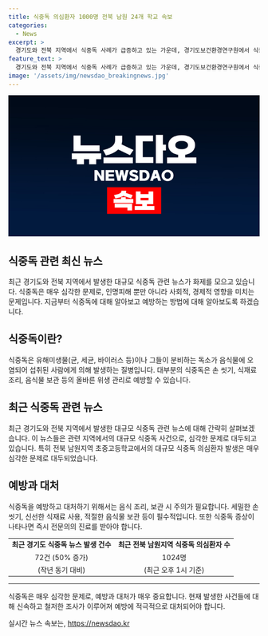 ```yaml
---
title: 식중독 의심환자 1000명 전북 남원 24개 학교 속보
categories:
  - News
excerpt: >
  경기도와 전북 지역에서 식중독 사례가 급증하고 있는 가운데, 경기도보건환경연구원에서 식중독균 배양분리작업을 진행 중이다. 올해 상반기 동안 경기도 내에서 식중독 사례가 50% 이상 증가한 것으로 나타났으며, 전북 남원지역에서는 초중고등학교 학생 및 교직원을 포함해 1000명이 넘는 의심환자가 발생했다. 증세는 구토, 발열, 설사, 복통 등이며, 관련 학교 수도 15곳에서 24곳으로 확대되었다. 사태 원인 규명을 위해 역학조사가 예정되어 있다. (150자)
feature_text: >
  경기도와 전북 지역에서 식중독 사례가 급증하고 있는 가운데, 경기도보건환경연구원에서 식중독균 배양분리작업을 진행 중이다. 올해 상반기 동안 경기도 내에서 식중독 사례가 50% 이상 증가한 것으로 나타났으며, 전북 남원지역에서는 초중고등학교 학생 및 교직원을 포함해 1000명이 넘는 의심환자가 발생했다. 증세는 구토, 발열, 설사, 복통 등이며, 관련 학교 수도 15곳에서 24곳으로 확대되었다. 사태 원인 규명을 위해 역학조사가 예정되어 있다. (150자)
image: '/assets/img/newsdao_breakingnews.jpg'
---
```


<p><img src="/assets/img/newsdao_breakingnews.jpg" alt="flaretime 속보" /></p>

<h2 data-ke-size="size26">식중독 관련 최신 뉴스</h2>

<p data-ke-size="size16">최근 경기도와 전북 지역에서 발생한 대규모 식중독 관련 뉴스가 화제를 모으고 있습니다. 식중독은 매우 심각한 문제로, 인명피해 뿐만 아니라 사회적, 경제적 영향을 미치는 문제입니다. 지금부터 식중독에 대해 알아보고 예방하는 방법에 대해 알아보도록 하겠습니다.</p>

<h2 data-ke-size="size24">식중독이란?</h2>

<p data-ke-size="size16">식중독은 유해미생물(균, 세균, 바이러스 등)이나 그들이 분비하는 독소가 음식물에 오염되어 섭취된 사람에게 의해 발생하는 질병입니다. 대부분의 식중독은 손 씻기, 식재료 조리, 음식물 보관 등의 올바른 위생 관리로 예방할 수 있습니다.</p>

<h2 data-ke-size="size24">최근 식중독 관련 뉴스</h2>

<p data-ke-size="size16">최근 경기도와 전북 지역에서 발생한 대규모 식중독 관련 뉴스에 대해 간략히 살펴보겠습니다. 이 뉴스들은 관련 지역에서의 대규모 식중독 사건으로, 심각한 문제로 대두되고 있습니다. 특히 전북 남원지역 초중고등학교에서의 대규모 식중독 의심환자 발생은 매우 심각한 문제로 대두되었습니다.</p>

<h2 data-ke-size="size24">예방과 대처</h2>

<p data-ke-size="size16">식중독을 예방하고 대처하기 위해서는 음식 조리, 보관 시 주의가 필요합니다. 세밀한 손씻기, 신선한 식재료 사용, 적절한 음식물 보관 등이 필수적입니다. 또한 식중독 증상이 나타나면 즉시 전문의의 진료를 받아야 합니다.</p>

<table>
    <tbody>
        <tr>
            <td style="text-align: center;"><b>최근 경기도 식중독 뉴스 발생 건수</b></td>
            <td style="text-align: center;"><b>최근 전북 남원지역 식중독 의심환자 수</b></td>
        </tr>
        <tr>
            <td style="text-align: center;">72건 (50% 증가)</td>
            <td style="text-align: center;">1024명</td>
        </tr>
        <tr>
            <td style="text-align: center;">(작년 동기 대비)</td>
            <td style="text-align: center;">(최근 오후 1시 기준)</td>
        </tr>
    </tbody>
</table>

<hr>

<p data-ke-size="size16">식중독은 매우 심각한 문제로, 예방과 대처가 매우 중요합니다. 현재 발생한 사건들에 대해 신속하고 철저한 조사가 이루어져 예방에 적극적으로 대처되어야 합니다.</p>
실시간 뉴스 속보는, <a href="https://newsdao.kr" rel="dofollow">https://newsdao.kr</a>


